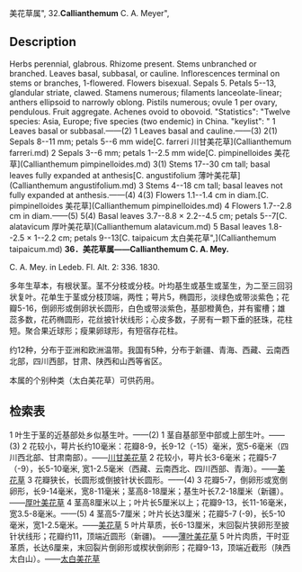 美花草属",
32.**Callianthemum** C. A. Meyer",

## Description
Herbs perennial, glabrous. Rhizome present. Stems unbranched or branched. Leaves basal, subbasal, or cauline. Inflorescences terminal on stems or branches, 1-flowered. Flowers bisexual. Sepals 5. Petals 5--13, glandular striate, clawed. Stamens numerous; filaments lanceolate-linear; anthers ellipsoid to narrowly oblong. Pistils numerous; ovule 1 per ovary, pendulous. Fruit aggregate. Achenes ovoid to obovoid.
  "Statistics": "Twelve species: Asia, Europe; five species (two endemic) in China.
  "keylist": "
1 Leaves basal or subbasal.——(2)
1 Leaves basal and cauline.——(3)
2(1) Sepals 8--11 mm; petals 5--6 mm wide[C. farreri 川甘美花草](Callianthemum farreri.md)
2 Sepals 3--6 mm; petals 1--2.5 mm wide[C. pimpinelloides 美花草](Callianthemum pimpinelloides.md)
3(1) Stems 17--30 cm tall; basal leaves fully expanded at anthesis[C. angustifolium 薄叶美花草](Callianthemum angustifolium.md)
3 Stems 4--18 cm tall; basal leaves not fully expanded at anthesis.——(4)
4(3) Flowers 1.1--1.4 cm in diam.[C. pimpinelloides 美花草](Callianthemum pimpinelloides.md)
4 Flowers 1.7--2.8 cm in diam.——(5)
5(4) Basal leaves 3.7--8.8 × 2.2--4.5 cm; petals 5--7[C. alatavicum 厚叶美花草](Callianthemum alatavicum.md)
5 Basal leaves 1.8--2.5 × 1--2.2 cm; petals 9--13[C. taipaicum 太白美花草",](Callianthemum taipaicum.md)
**36．美花草属——Callianthemum C. A. Mey.**

C. A. Mey. in Ledeb. Fl. Alt. 2: 336. 1830.

多年生草本，有根状茎。茎不分枝或分枝。叶均基生或基生或茎生，为二至三回羽状复叶。花单生于茎或分枝顶端，两性；萼片5，椭圆形，淡绿色或带淡紫色；花瓣5-16，倒卵形或倒卵状长圆形，白色或带淡紫色，基部橙黄色，并有蜜槽；雄蕊多数，花药椭圆形，花丝披针状线形；心皮多数，子房有一颗下垂的胚珠，花柱短。聚合果近球形；瘦果卵球形，有短宿存花柱。

约12种，分布于亚洲和欧洲温带。我国有5种，分布于新疆、青海、西藏、云南西北部，四川西部，甘肃、陕西和山西等省区。

本属的个别种类（太白美花草）可供药用。

## 检索表

1 叶生于茎的近基部处乡似基生叶。——(2)
1 茎自基部至中部或上部生叶。——(3)
2 花较小，萼片长约10毫米：花瓣8-9，长9-12（-15）毫米，宽5-6毫米（四川西北部、甘肃南部）。——[川甘美花草](Callianthemum%20farreri.md)
2 花较小，萼片长3-6毫米；花瓣5-7（-9），长5-10毫米, 宽1-2.5毫米（西藏、云南西北、四川西部、青海）。——[美花草](Callianthemum%20pimpinelloides.md)
3 花瓣狭长，长圆形或倒披针状长圆形。——(4)
3 花瓣5-7，倒卵形或宽倒卵形，长9-14毫米，宽8-11毫米；茎高8-18厘米；基生叶长7.2-18厘米（新疆）。——[厚叶美花草](Callianthemum%20alatavicum.md)
4 茎高8厘米以上；叶片长5厘米以上；花瓣9-13，长11-16毫米，宽3.5-8毫米。——(5)
4 茎高5-7厘米；叶片长达3厘米；花瓣5-7 (-9)，长5-10毫米，宽1-2.5毫米。——[美花草](Callianthemum%20pimpinelloides.md)
5 叶片草质，长6-13厘米，末回裂片狭卵形至披针状线形；花瓣约11，顶端近圆形（新疆)。 ——[薄叶美花草](Callianthemum%20angustifolium.md)
5 叶片肉质，干时亚革质，长达6厘来，末回裂片倒卵形或楔状倒卵形；花瓣9-13，顶端近截形（陕西太白山）。——[太白美花草](Callianthemum%20taipaicum.md)
